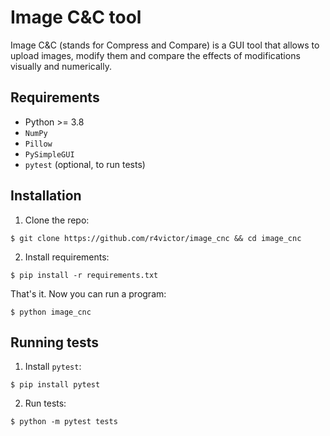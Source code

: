 # Image C&C tool

Image C&C (stands for Compress and Compare) is a GUI tool that allows to upload images, modify them and compare the effects of modifications visually and numerically.

## Requirements

* Python >= 3.8
* `NumPy`
* `Pillow`
* `PySimpleGUI`
* `pytest` (optional, to run tests)

## Installation

1. Clone the repo:

```text
$ git clone https://github.com/r4victor/image_cnc && cd image_cnc
```

2. Install requirements:
```text
$ pip install -r requirements.txt 
```

That's it. Now you can run a program:
```text
$ python image_cnc
```

## Running tests

1. Install `pytest`:
```text
$ pip install pytest
```

2. Run tests:
```text
$ python -m pytest tests
```
